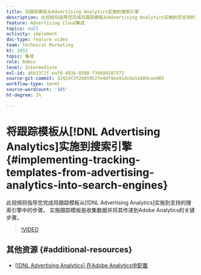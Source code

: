 ```yaml
---
title: 将跟踪模板从Advertising Analytics实施到搜索引擎
description: 此视频将指导您完成将跟踪模板从Advertising Analytics实施到受支持的搜索引擎中的步骤。 实施跟踪模板是收集数据并将其传递到Adobe Analytics的关键步骤。
feature: Advertising Cloud集成
topics: null
activity: implement
doc-type: feature video
team: Technical Marketing
kt: 1651
topic: 集成
role: Admin
level: Intermediate
exl-id: a6b3371f-eaf0-483b-8580-f3bb8d287573
source-git-commit: 32424f3f2b05952fe4df9ea91dcbe51684cee905
workflow-type: tm+mt
source-wordcount: '105'
ht-degree: 2%

---
```


# 将跟踪模板从[!DNL Advertising Analytics]实施到搜索引擎 {#implementing-tracking-templates-from-advertising-analytics-into-search-engines}

此视频将指导您完成将跟踪模板从[!DNL Advertising Analytics]实施到支持的搜索引擎中的步骤。 实施跟踪模板是收集数据并将其传递到Adobe Analytics的关键步骤。

>[!VIDEO](https://video.tv.adobe.com/v/23120/?quality=12)

## 其他资源 {#additional-resources}

* [ [!DNL Advertising Analytics] 在Adobe Analytics中配置](https://helpx.adobe.com/analytics/kt/using/advertising-analytics-feature-video-configure.html)
